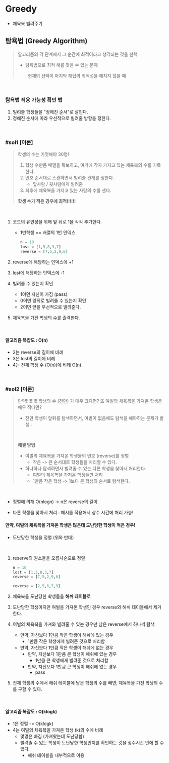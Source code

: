 # Greedy

- 체육복 빌려주기



## 탐욕법 (Greedy Algorithm)

> 알고리즘의 각 단계에서 그 순간에 최적이라고 생각되는 것을 선택
>
> - 탐욕법으로 최적 해를 찾을 수 있는 문제 
>
>   : 현재의 선택이 마지막 해답의 최적성을 해치지 않을 때 

<br>

### 탐욕법 적용 가능성 확인 법

1. 빌려줄 학생들을 "정해진 순서"로 살핀다.
2. 정해진 순서에 따라 우선적으로 빌려줄 방향을 정한다.

<br>



### #sol1 [이론]

> 학생의 수는 기껏해야 30명!
>
> 1. 학생 수만큼 배열을 확보하고, 여기에 각자 가지고 있는 체육복의 수를 기록한다.
> 2. 번호 순서대로 스캔하면서 빌려줄 관계를 정한다.
>    - 앞사람 / 뒷사람에게 빌려줌
> 3. 최후에 체육복을 가지고 있는 사람의 수를 센다.
>
> **학생 수가 적은 경우에 최적!!!!!!**

<br>

1. 코드의 유연성을 위해 앞 뒤로 1을 각각 추가한다.

   - 1번학생 == 배열의 1번 인덱스

     ```python 
     n = 10
     lost = [1,5,8,3,7]
     reverse = [7,5,2,9,6]
     ```

2. reverse에 해당하는 인덱스에 +1

3. lost에 해당하는 인덱스에 -1

4. 빌려줄 수 있는지 확인

   - 1이면 자신이 가짐 (pass)
   - 0이면 앞뒤로 빌려줄 수 있는지 확인
   - 2이면 앞을 우선적으로 빌려준다.

5. 체육복을 가진 학생의 수를 출력한다.

<br>

#### 알고리즘 복잡도 :  O(n)

- 2는 reverse의 길이에 비례 
- 3은 lost의 길이에 비례
- 4는 전체 학생 수 (O(n))에 비례 O(n)

<br>



### #sol2 [이론]

> 만약!!!!!!!!! 학생의 수 (천만) 가 매우 크다면? 또 여벌의 체육복을 가져온 학생은 매우 적다면?
>
> - 천만 학생이 앞뒤를 탐색하면서, 여벌이 없음에도 탐색을 해야하는 문제가 발생..
>
> <br>
>
> **해결 방법**
>
> - 여벌의 체육복을 가져온 학생들의 번호 (reverse)를 정렬
>   - 작은 -> 큰 순서대로 학생들을 처리할 수 있다.
> - 하나하나 탐색하면서 빌려줄 수 있는 다른 학생을 찾아서 처리한다.
>   - 여벌의 체육복을 가져온 학생들만 처리
>   - 1만큼 작은 학생 -> 1보다 큰 학생의 순서로 탐색한다.

<br>

- 정렬에 의해 O(nlogn) -> n은 reverse의 길이 

- 다른 학생을 찾아서 처리 : 해시를 적용해서 상수 시간에 처리 가능!



#### 만약, 여벌의 체육복을 가져온 학생은 많은데 도난당한 학생이 적은 경우!

- 도난당한 학생을 정렬 (위와 반대)

<br>

1. reserve의 원소들을 오름차순으로 정렬

   ```python 
   n = 10
   lost = [1,5,8,3,7]
   reverse = [7,5,2,9,6]
   
   reverse = [2,5,6,7,9]
   ```

2. 체육복을 도난당한 학생들을 **해쉬 테이블**로 

3. 도난당한 학생이지만 여벌을 가져온 학생인 경우 reverse와 해쉬 테이블에서 제거한다.

4. 여벌의 체육복을 가져와 빌려줄 수 있는 경우만 남은 reverse에서 하나씩 탐색

   - 만약, 자신보다 1만큼 작은 학생이 해쉬에 있는 경우 
     - 1만큼 작은 학생에게 빌려준 것으로 처리함
   - 만약, 자신보다 1만큼 작은 학생이 해쉬에 없는 경우 
     - 만약, 자신보다 1만큼 큰 학생이 해쉬에 있는 경우 
       - 1만큼 큰 학생에게 빌려준 것으로 처리함
     - 만약, 자신보다 1만큼 큰 학생이 해쉬에 없는 경우 
       - pass

5. 전체 학생의 수에서 해쉬 테이블에 남은 학생의 수를 빼면, 체육복을 가진 학생의 수를 구할 수 있다. 

<br>



#### 알고리즘 복잡도 : O(klogk)

- 1은 정렬 ->  O(klogk)
- 4는 여벌의 체육복을 가져온 학생 (k)의 수에 비례 
  - 몇명은 빠짐 (가져왔는데 도난당함)
  - 빌려줄 수 있는 학생이 도난당한 학생인지를 확인하는 것을 상수시간 안에 할 수 있다. 
    - 해쉬 테이블을 내부적으로 이용
